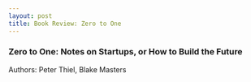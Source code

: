 ```yaml
---
layout: post
title: Book Review: Zero to One
---
```


### Zero to One: Notes on Startups, or How to Build the Future

Authors: Peter Thiel, Blake Masters

<!--stackedit_data:
eyJoaXN0b3J5IjpbLTQ4MjI4NzA5MF19
-->